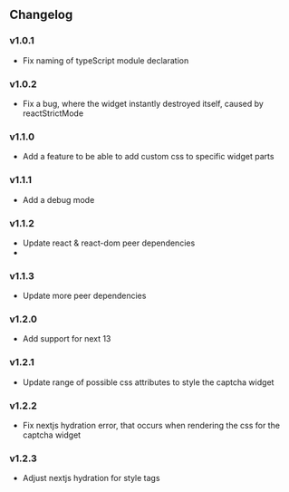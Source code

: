## Changelog
### v1.0.1
- Fix naming of typeScript module declaration

### v1.0.2
- Fix a bug, where the widget instantly destroyed itself, caused by reactStrictMode

### v1.1.0
- Add a feature to be able to add custom css to specific widget parts

### v1.1.1
- Add a debug mode

### v1.1.2
- Update react & react-dom peer dependencies
- 
### v1.1.3
- Update more peer dependencies

### v1.2.0
- Add support for next 13

### v1.2.1
- Update range of possible css attributes to style the captcha widget

### v1.2.2
- Fix nextjs hydration error, that occurs when rendering the css for the captcha widget

### v1.2.3
- Adjust nextjs hydration for style tags
